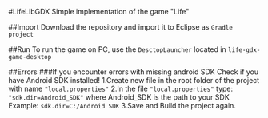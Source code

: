 #LifeLibGDX
Simple implementation of the game "Life"

##Import
Download the repository and import it to Eclipse as `Gradle project`

##Run
To run the game on PC, use the `DesctopLauncher` located in `life-gdx-game-desktop`

##Errors
###If you encounter errors with missing android SDK
Check if you have Android SDK installed!
1.Create new file in the root folder of the project with name `"local.properties"`
2.In the file `"local.properties"` type: `"sdk.dir=Android_SDK"` where Android_SDK is the path to your SDK
Example:
`sdk.dir=C:/Android SDK`
3.Save and Build the project again.
